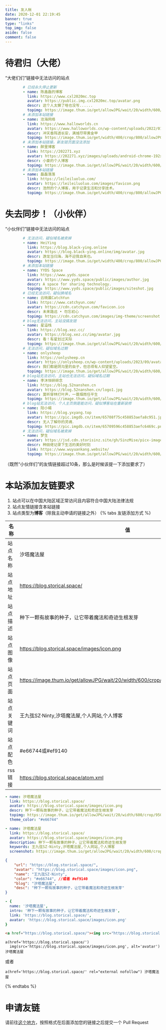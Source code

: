 ```yaml
---
title: 友人帐
date: 2020-12-01 22:19:45
banner: true
type: "links"
top_img: false
aside: false
comment: false
---
```

# 待君归（大佬）
“大佬们们”链接中无法访问的站点
```yaml
        # 已经永久停止更新
        - name: 陈鑫磊的博客
          link: https://www.cxl2020mc.top
          avatar: https://public.img.cxl2020mc.top/avatar.png
          descr: 这个人太懒了啥也没写......
          topimg: https://image.thum.io/get/allowJPG/wait/20/width/600/crop/950/https://www.cxl2020mc.top
        # 未添加本站链接
        - name: 沧海网络
          link: https://www.halloworlds.cn
          avatar: https://www.halloworlds.cn/wp-content/uploads/2022/01/1640496399484.png
          descr: 冲天香阵透长安，满城尽带黄金甲
          topimg: https://image.thum.io/get/width/400/crop/800/allowJPG/wait/20/noanimate/https://www.halloworlds.cn
        # 未添加本站链接，新友链页面没法添加
        - name: 醉里博客
          link: https://202271.xyz
          avatar: https://202271.xyz/images/uploads/android-chrome-192x192.png
          descr: 小豪的个人博客
          topimg: https://image.thum.io/get/allowJPG/wait/20/width/600/crop/950/https://202271.xyz
        # 未添加本站链接
        - name: 磊磊落落
          link: https://leileiluoluo.com/
          avatar: https://leileiluoluo.com/images/favicon.png
          descr: 浩然的个人博客，用于记录生活和分享技术。
          topimg: https://image.thum.io/get/width/400/crop/800/allowJPG/wait/20/noanimate/https://leileiluoluo.com/
```
# 失去同步！（小伙伴）
“小伙伴们”链接中无法访问的站点
```yaml
        # 无法访问，疑似域名被卖掉
        - name: HeiYing
          link: https://blog.black-ying.online
          avatar: https://blog.black-ying.online/img/avatar.jpg
          descr: 游龙当归海，海不迎我自来也。
          topimg: https://image.thum.io/get/width/400/crop/800/allowJPG/wait/20/noanimate/https://blog.black-ying.online
        # 未添加本站链接
        - name: YYDS Space
          link: https://www.yyds.space
          avatar: https://www.yyds.space/public/images/author.jpg
          descr: A space for sharing technology.
          topimg: https://www.yyds.space/public/images/siteshot.jpg
        # 已经无法访问，疑似换域名
        - name: 云晓晨CatchYun
          link: https://www.catchyun.com/
          avatar: https://cdn.catchyun.com/favicon.ico
          descr: 未来路远 • 勿忘初心
          topimg: https://cdn.catchyun.com/images/img-theme/screenshot.webp
        # blog无法访问，主站没搞友链
        - name: 星溢栈
          link: https://blog.xez.cc/
          avatar: https://blog.xez.cc/img/avatar.jpg
          descr: 看！有星划过天际
          topimg: https://image.thum.io/get/allowJPG/wait/20/width/600/crop/950/https://blog.xez.cc/
        # 无法访问，疑似域名过期
        - name: onlysheep
          link: https://onlysheep.cn
          avatar: https://onlysheep.cn/wp-content/uploads/2023/09/avatar.jpg
          descr: 我们都是阴沟里的虫子，但总得有人仰望星空。
          topimg: https://image.thum.io/get/allowJPG/wait/20/width/600/crop/950/https://onlysheep.cn
        # blog站无法访问，主站也无法访问，疑似域名过期
        - name: 李沐恒碎碎念
          link: https://blog.52nanshen.cn
          avatar: https://blog.52nanshen.cn/logo1.jpg
          descr: 莫听穿林打叶声，一蓑烟雨任平生
          topimg: https://image.thum.io/get/allowJPG/wait/20/width/600/crop/950/https://blog.52nanshen.cn
        # blog站无法访问，个人主页倒是能访问，疑似博客站在重新装修
        - name: 阳小楊
          link: https://blog.yxyang.top
          avatar: https://pic.imgdb.cn/item/65708f75c458853aefa8c951.jpg
          descr: 无人了解你的灵魂．
          topimg: https://pic.imgdb.cn/item/65709596c458853aefc6469c.png
        # 无法访问，疑似域名被卖掉
        - name: 梦生
          avatar: https://jsd.cdn.storisinz.site/gh/SinzMise/picx-images-hosting@master/zhandiantubiao.7pb701ykp.webp
          descr: 种田佬记录下生活的美好时刻
          link: https://www.wuyuankang.website/
          topimg: https://image.thum.io/get/allowJPG/wait/20/width/600/crop/950/https://www.wuyuankang.website/
```
（既然“小伙伴们”的友情链接超过10条，那么是时候该提一下添加要求了）
# 本站添加友链要求
1. 站点可以在中国大陆区域正常访问且内容符合中国大陆法律法规
2. 站点友情链接含本站链接
3. 站点类型为**博客**（除我主动申请的链接之外）
   {% tabs 友链添加方式 %}
<!-- tab General -->
| 名称      | 值 |
| ----------- | ----------- |
|站点名称|汐塔魔法屋|
|站点地址|https://blog.storical.space/|
|站点描述|种下一颗有故事的种子，让它带着魔法和奇迹生根发芽|
|站点图像|https://blog.storical.space/images/icon.png|
|站点页面|https://image.thum.io/get/allowJPG/wait/20/width/600/crop/950/https://blog.storical.space/|
|站点关键词|王九弦SZ·Ninty,汐塔魔法屋,个人网站,个人博客|
|站点配色|#e66744或#ef9140|
|rss链接|https://blog.storical.space/atom.xml|
<!-- endtab -->
<!-- tab Butterfly(anzhiyu) & MengD -->
```yml
- name: 汐塔魔法屋
  link: https://blog.storical.space/
  avatar: https://blog.storical.space/images/icon.png
  descr: 种下一颗有故事的种子，让它带着魔法和奇迹生根发芽
  topimg: https://image.thum.io/get/allowJPG/wait/20/width/600/crop/950/https://blog.storical.space/
  theme_color: "#e66744"
```
<!-- endtab -->
<!-- tab Volantis -->
```yml
- name: 汐塔魔法屋
  link: https://blog.storical.space/
  avatar: https://blog.storical.space/images/icon.png
  description: 种下一颗有故事的种子，让它带着魔法和奇迹生根发芽
  keywords: 王九弦SZ·Ninty,汐塔魔法屋,个人网站,个人博客
  screenshot: https://image.thum.io/get/allowJPG/wait/20/width/600/crop/950/https://blog.storical.space/
```
<!-- endtab -->
<!-- tab Yun -->
```json
{
    "url": "https://blog.storical.space/",
    "avatar": "https://blog.storical.space/images/icon.png",
    "name": "王九弦SZ·Ninty",
    "color": "#e66744", //或者 #ef9140
    "blog": "汐塔魔法屋", 
    "desc": "种下一颗有故事的种子，让它带着魔法和奇迹生根发芽"
}
```
<!-- endtab -->
<!-- tab fluid -->
```yml
- {
  name: '汐塔魔法屋',
  intro: '种下一颗有故事的种子，让它带着魔法和奇迹生根发芽',
  link: 'https://blog.storical.space/',
  avatar: 'https://blog.storical.space/images/icon.png'
}
```
<!-- endtab -->
<!-- tab Html -->
```html
<a href="https://blog.storical.space/"><img src="https://blog.storical.space/images/icon.png" alt="avatar">汐塔魔法屋</a>
```
<!-- endtab -->
<!-- tab jade -->
```pug
a(href='https://blog.storical.space/')
  img(src='https://blog.storical.space/images/icon.png', alt='avatar') 汐塔魔法屋
```
或者
```pug
a(href='https://blog.storical.space/' rel="external nofollow") 汐塔魔法屋
```
<!-- endtab -->
{% endtabs %}
# 申请友链
请前往[这个地方](https://github.com/SinzMise/blog/blob/master/source/_data/links.yml)，按照格式在后面添加您的链接之后提交一个 Pull Request